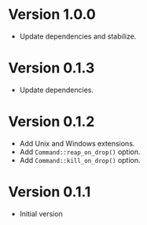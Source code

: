 # Version 1.0.0

- Update dependencies and stabilize.

# Version 0.1.3

- Update dependencies.

# Version 0.1.2

- Add Unix and Windows extensions.
- Add `Command::reap_on_drop()` option.
- Add `Command::kill_on_drop()` option.

# Version 0.1.1

- Initial version
